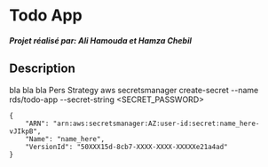 # Todo App
##### Projet réalisé par: Ali Hamouda et Hamza Chebil

## Description

bla bla bla
Pers Strategy
aws secretsmanager create-secret --name rds/todo-app  --secret-string <SECRET_PASSWORD>

```
{
    "ARN": "arn:aws:secretsmanager:AZ:user-id:secret:name_here-vJIkpB",
    "Name": "name_here",
    "VersionId": "50XXX15d-8cb7-XXXX-XXXX-XXXXXe21a4ad"
}
```